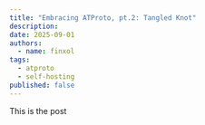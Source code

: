 ```yaml
---
title: "Embracing ATProto, pt.2: Tangled Knot"
description:
date: 2025-09-01
authors:
  - name: finxol
tags:
  - atproto
  - self-hosting
published: false
---
```


This is the post
